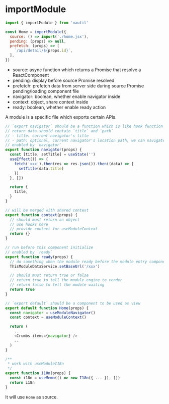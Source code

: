 # importModule

```js
import { importModule } from 'nautil'

const Home = importModule({
  source: () => import('./home.jsx'),
  pending: (props) => null,
  prefetch: (props) => [
    `/api/detail/${props.id}`,
  ],
})
```

- source: async function which returns a Promise that resolve a ReactComponent
- pending: display before source Promise resolved
- prefetch: prefetch data from server side during source Promise pending/loading component file
- navigator: boolean, whether enable navigator inside
- context: object, share context inside
- ready: boolean, whether enable ready action

A module is a specific file which exports certain APIs.

```js
// `export navigator` should be a function which is like hook function to return current module's navigator info
// return data should contain `title` and `path`
// - title: current navigator's title
// - path: optional, current navigator's location path, we can navigate to this path by using router, if not give, we will use current location href as path by using useLocation
// enabled by `navigator`
export function navigator(props) {
  const [title, setTitle] = useState('')
  useEffect(() => {
    fetch('xxx').then(res => res.json()).then((data) => {
      setTitle(data.title)
    })
  }, [])

  return {
    title,
  }
}

// will be merged with shared context
export function context(props) {
  // should must return an object
  // use hooks here
  // provide context for useModuleContext
  return {}
}

// run before this component initialize
// enabled by `ready`
export function ready(props) {
  // do something when the module ready before the module entry component initialize
  ThisModuleDataService.setBaseUrl('/xxx')

  // should must return true or false
  // return true to tell the module engine to render
  // return false to tell the modole waiting
  return true
}

// `export default` should be a component to be used as view
export default function Home(props) {
  const navigator = useModuleNavigator()
  const context = useModuleContext()

  return (
    ..
    <Crumbs items={navigator} />
    ..
  )
}

/**
 * work with useModuleI18n
 */
export function i18n(props) {
  const i18n = useMemo(() => new I18n({ ... }), [])
  return i18n
}
```

It will use `Home` as source.
